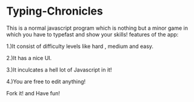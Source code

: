 # Typing-Chronicles
This is a normal javascript program which is nothing but a minor game in which you have to typefast and show your skills!
features of the app:

1.)It consist of difficulty levels like hard , medium and easy.

2.)It has a nice UI.

3.)It inculcates  a hell lot of Javascript in it!

4.)You are free to edit anything!

Fork it!   and Have fun!
